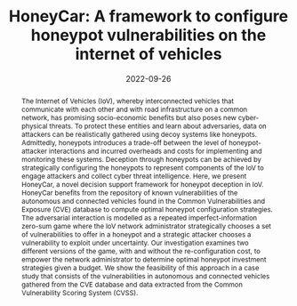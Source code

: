 ---
title: "HoneyCar: A framework to configure honeypot vulnerabilities on the internet of vehicles"
abstract: "The Internet of Vehicles (IoV), whereby interconnected vehicles that communicate with each other and with road infrastructure on a common network, has promising socio-economic benefits but also poses new cyber-physical threats. To protect these entities and learn about adversaries, data on attackers can be realistically gathered using decoy systems like honeypots. Admittedly, honeypots introduces a trade-off between the level of honeypot-attacker interactions and incurred overheads and costs for implementing and monitoring these systems. Deception through honeypots can be achieved by strategically configuring the honeypots to represent components of the IoV to engage attackers and collect cyber threat intelligence. Here, we present HoneyCar, a novel decision support framework for honeypot deception in IoV. HoneyCar benefits from the repository of known vulnerabilities of the autonomous and connected vehicles found in the Common Vulnerabilities and Exposure (CVE) database to compute optimal honeypot configuration strategies. The adversarial interaction is modelled as a repeated imperfect-information zero-sum game where the IoV network administrator strategically chooses a set of vulnerabilities to offer in a honeypot and a strategic attacker chooses a vulnerability to exploit under uncertainty. Our investigation examines two different versions of the game, with and without the re-configuration cost, to empower the network administrator to determine optimal honeypot investment strategies given a budget. We show the feasibility of this approach in a case study that consists of the vulnerabilities in autonomous and connected vehicles gathered from the CVE database and data extracted from the Common Vulnerability Scoring System (CVSS)."
collection: publications
permalink: /publication/panda2022honeycar
date: 2022-09-26
venue: 'Computers & Security'
paperurl: '/files/pdf/papers/panda2022honeycar.pdf'
link: 'https://ieeexplore.ieee.org/document/9903648'
citation: 'Sakshyam Panda, Stefan Rass, Sotiris Moschoyiannis, Kaitai Liang, George Loukas, Emmanouil Panaousis (2019). 
	&quot;HoneyCar: A framework to configure honeypot vulnerabilities on the internet of vehicles.&quot;
	<i>IEEE Access</i>, 10, 104671-104685.<br>
	<span style="color:#2979ab;">(JCR 2021: 3.476, CiteScore 2021: 6.7)</span>'
---